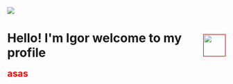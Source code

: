 <img src="https://i.imgur.com/HBqVQcD.gif">

<h1 style="display: flex; align-items: center;">Hello! I'm Igor welcome to my profile <img style="width: 50px; border: solid 1px red; " src="https://media4.giphy.com/media/EoMXPKIN8b5jkYgT5e/giphy.gif?cid=6c09b9522y0fc9wfjjqwzpo9mdbgkfvc0b1fsxxwjws6graa&ep=v1_internal_gif_by_id&rid=giphy.gif&ct=s"> </h1> 


<h2 style="color:red; display: inline">asas</h2>



